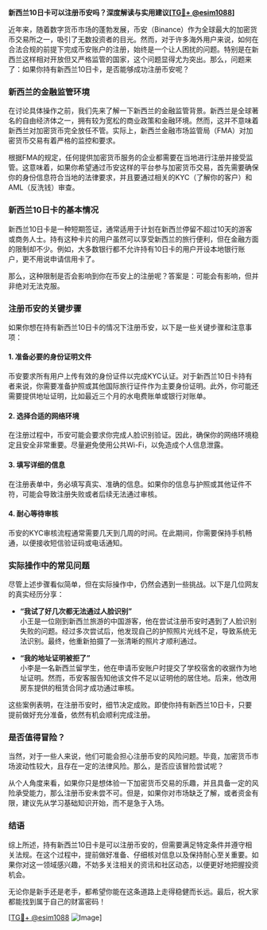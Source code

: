 **新西兰10日卡可以注册币安吗？深度解读与实用建议[[TG💪+ @esim1088](https://t.me/s/esim1088)]**

近年来，随着数字货币市场的蓬勃发展，币安（Binance）作为全球最大的加密货币交易所之一，吸引了无数投资者的目光。然而，对于许多海外用户来说，如何在合法合规的前提下完成币安账户的注册，始终是一个让人困扰的问题。特别是在新西兰这样相对开放但又严格监管的国家，这个问题显得尤为突出。那么，问题来了：如果你持有新西兰10日卡，是否能够成功注册币安呢？

### 新西兰的金融监管环境

在讨论具体操作之前，我们先来了解一下新西兰的金融监管背景。新西兰是全球著名的自由经济体之一，拥有较为宽松的商业政策和金融环境。然而，这并不意味着新西兰对加密货币完全放任不管。实际上，新西兰金融市场监管局（FMA）对加密货币交易有着严格的监控和要求。

根据FMA的规定，任何提供加密货币服务的企业都需要在当地进行注册并接受监管。这意味着，如果你希望通过币安这样的平台参与加密货币交易，首先需要确保你的身份信息符合当地的法律要求，并且要通过相关的KYC（了解你的客户）和AML（反洗钱）审查。

### 新西兰10日卡的基本情况

新西兰10日卡是一种短期签证，通常适用于计划在新西兰停留不超过10天的游客或商务人士。持有这种卡片的用户虽然可以享受新西兰的旅行便利，但在金融方面的限制却不少。例如，大多数银行都不允许持有10日卡的用户开设本地银行账户，更不用说申请信用卡了。

那么，这种限制是否会影响到你在币安上的注册呢？答案是：可能会有影响，但并非绝对无法克服。

### 注册币安的关键步骤

如果你想在持有新西兰10日卡的情况下注册币安，以下是一些关键步骤和注意事项：

#### 1. **准备必要的身份证明文件**
   币安要求所有用户上传有效的身份证件以完成KYC认证。对于新西兰10日卡持有者来说，你需要准备护照或其他国际旅行证件作为主要身份证明。此外，你可能还需要提供地址证明，比如最近三个月的水电费账单或银行对账单。

#### 2. **选择合适的网络环境**
   在注册过程中，币安可能会要求你完成人脸识别验证。因此，确保你的网络环境稳定且安全非常重要。尽量避免使用公共Wi-Fi，以免造成个人信息泄露。

#### 3. **填写详细的信息**
   在注册表单中，务必填写真实、准确的信息。如果你的信息与护照或其他证件不符，可能会导致注册失败或者后续无法通过审核。

#### 4. **耐心等待审核**
   币安的KYC审核流程通常需要几天到几周的时间。在此期间，你需要保持手机畅通，以便接收短信验证码或电话通知。

### 实际操作中的常见问题

尽管上述步骤看似简单，但在实际操作中，仍然会遇到一些挑战。以下是几位网友的真实经历分享：

- **“我试了好几次都无法通过人脸识别”**  
  小王是一位刚到新西兰旅游的中国游客，他在尝试注册币安时遇到了人脸识别失败的问题。经过多次尝试后，他发现自己的护照照片光线不足，导致系统无法识别。最终，他重新拍摄了一张清晰的照片才顺利通过。

- **“我的地址证明被拒了”**  
  小李是一名新西兰留学生，他在申请币安账户时提交了学校宿舍的收据作为地址证明。然而，币安客服告知他该文件不足以证明他的居住地。后来，他改用房东提供的租赁合同才成功通过审核。

这些案例表明，在注册币安时，细节决定成败。即使你持有新西兰10日卡，只要提前做好充分准备，依然有机会顺利完成注册。

### 是否值得冒险？

当然，对于一些人来说，他们可能会担心注册币安的风险问题。毕竟，加密货币市场波动性较大，且存在一定的法律风险。那么，是否应该冒险尝试呢？

从个人角度来看，如果你只是想体验一下加密货币交易的乐趣，并且具备一定的风险承受能力，那么注册币安未尝不可。但是，如果你对市场缺乏了解，或者资金有限，建议先从学习基础知识开始，而不是急于入场。

### 结语

综上所述，持有新西兰10日卡是可以注册币安的，但需要满足特定条件并遵守相关法规。在这个过程中，提前做好准备、仔细核对信息以及保持耐心至关重要。如果你对这一领域感兴趣，不妨多关注相关的资讯和社区动态，以便更好地把握投资机会。

无论你是新手还是老手，都希望你能在这条道路上走得稳健而长远。最后，祝大家都能找到属于自己的财富密码！

[[TG💪+ @esim1088](https://t.me/s/esim1088) ![Image](https://i.postimg.cc/4NQfJmqS/Snipaste-2025-05-13-00-14-12.png)]